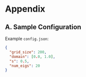 # Appendix

## A. Sample Configuration
Example `config.json`:
```json
{
  "grid_size": 200,
  "domain": [0.0, 1.0],
  "s": 0.5,
  "num_eigs": 20
}
